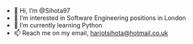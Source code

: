 - 👋 Hi, I’m @Sihota97
- 👀 I’m interested in Software Engineering positions in London
- 🌱 I’m currently learning Python
- 📫 Reach me on my email, harjotsihota@hotmail.co.uk

<!---
Sihota97/Sihota97 is a ✨ special ✨ repository because its `README.md` (this file) appears on your GitHub profile.
You can click the Preview link to take a look at your changes.
--->
